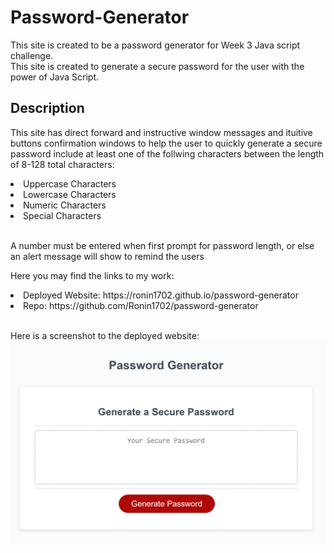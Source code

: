 # Password-Generator
This site is created to be a password generator for Week 3 Java script challenge.<br>
This site is created to generate a secure password for the user with the power of Java Script.<br>

## Description
This site has direct forward and instructive window messages and ituitive buttons confirmation windows to help the user to quickly generate a secure password include at least one of the follwing characters between the length of 8-128 total characters:
<li>Uppercase Characters</li>
<li>Lowercase Characters</li>
<li>Numeric Characters</li>
<li>Special Characters</li>

<br>

A number must be entered when first prompt for password length, or else an alert message will show to remind the users<br>

Here you may find the links to my work:<br>
<li>Deployed Website: https://ronin1702.github.io/password-generator</li>
<li>Repo: https://github.com/Ronin1702/password-generator</li>
<br>

Here is a screenshot to the deployed website:<br>
![screenshot](./Images/PasswordGeneratorScreenshot.png)

